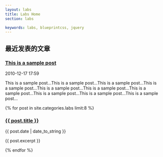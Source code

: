 ```yaml
---
layout: labs
title: Labs Home
section: labs

keywords: labs, blueprintcss, jquery
---
```


最近发表的文章
--------------

<div class="post-snippet">
  <div class="post-head">
    <h3><a href="#">This is a sample post</a></h3>
    <p class="byline">2010-12-17 17:59</p>
  </div>
  <div class="post-content">
    <p>This is a sample post...This is a sample post...This is a sample post...This is a sample post...This is a sample post...This is a sample post...This is a sample post...This is a sample post...This is a sample post...This is a sample post...</p>
  </div>
</div>

{% for post in site.categories.labs limit:8 %}
<div class="post-snippet">
  <div class="post-head">
    <h3><a href="{{ post.url }}">{{ post.title }}</a></h3>
    <p class="byline">{{ post.date | date_to_string }}</p>
  </div>
  <div class="post-content">
    <p>{{ post.excerpt }}</p>
  </div>
</div>
{% endfor %}
